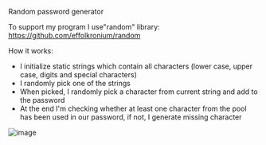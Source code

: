 Random password generator

To support my program I use"random" library: https://github.com/effolkronium/random

How it works:
- I initialize static strings which contain all characters (lower case, upper case, digits and special characters)
- I randomly pick one of the strings
- When picked, I randomly pick a character from current string and add to the password
- At the end I'm checking whether at least one character from the pool has been used in our password, if not, I generate missing character

![image](https://user-images.githubusercontent.com/60985440/133791806-04f8ff57-8d51-4375-b330-4203dfec5b62.png)
